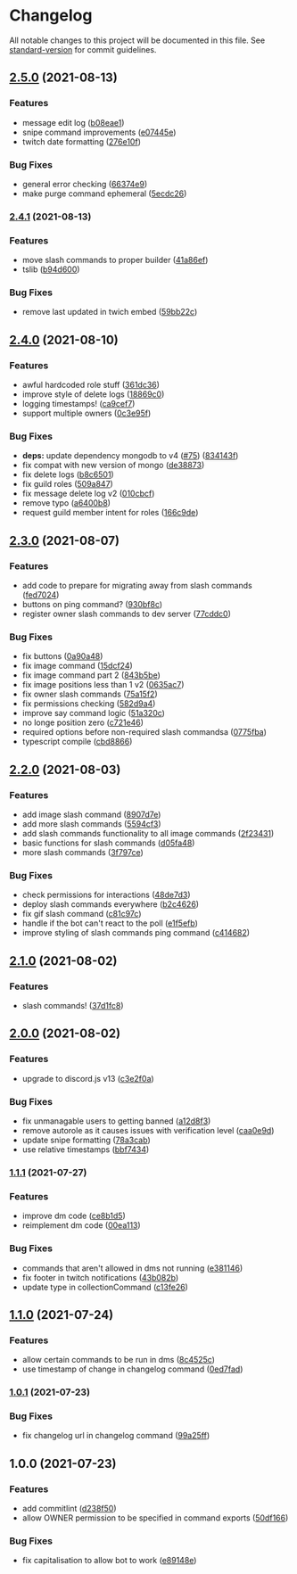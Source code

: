 # Changelog

All notable changes to this project will be documented in this file. See [standard-version](https://github.com/conventional-changelog/standard-version) for commit guidelines.

## [2.5.0](https://github.com/jamesatjaminit/Jam-Bot/compare/v2.4.1...v2.5.0) (2021-08-13)


### Features

* message edit log ([b08eae1](https://github.com/jamesatjaminit/Jam-Bot/commit/b08eae1d39cd1b5db5e534d35e89f7f08d84fe7c))
* snipe command improvements ([e07445e](https://github.com/jamesatjaminit/Jam-Bot/commit/e07445e828b21f17afb70628cb694c870aece3e5))
* twitch date formatting ([276e10f](https://github.com/jamesatjaminit/Jam-Bot/commit/276e10f0bea2e6071803df5a7727947cdd39fe1f))


### Bug Fixes

* general error checking ([66374e9](https://github.com/jamesatjaminit/Jam-Bot/commit/66374e9a30e8b75fd8df5ccaac0514fcc33366a2))
* make purge command ephemeral ([5ecdc26](https://github.com/jamesatjaminit/Jam-Bot/commit/5ecdc26ecc812dda7413e328217fee46daea5b9c))

### [2.4.1](https://github.com/jamesatjaminit/Jam-Bot/compare/v2.4.0...v2.4.1) (2021-08-13)


### Features

* move slash commands to proper builder ([41a86ef](https://github.com/jamesatjaminit/Jam-Bot/commit/41a86ef8e1cf3bcd2dca6bcb0b9751d53bc68fb5))
* tslib ([b94d600](https://github.com/jamesatjaminit/Jam-Bot/commit/b94d60097198e6ad352f37f0a68da146fd6d20d0))


### Bug Fixes

* remove last updated in twich embed ([59bb22c](https://github.com/jamesatjaminit/Jam-Bot/commit/59bb22c34495f198d873bd251d3c300a1c964af3))

## [2.4.0](https://github.com/jamesatjaminit/Jam-Bot/compare/v2.3.0...v2.4.0) (2021-08-10)


### Features

* awful hardcoded role stuff ([361dc36](https://github.com/jamesatjaminit/Jam-Bot/commit/361dc369515a688b697276ddcfb7c70bd7cfd1c9))
* improve style of delete logs ([18869c0](https://github.com/jamesatjaminit/Jam-Bot/commit/18869c02988279bd08906b0c42df95a9404bd3cb))
* logging timestamps! ([ca9cef7](https://github.com/jamesatjaminit/Jam-Bot/commit/ca9cef72924b48021f3e080f9bd51522a86bebe8))
* support multiple owners ([0c3e95f](https://github.com/jamesatjaminit/Jam-Bot/commit/0c3e95f2e4c4af0328d39c649536a1255d2edeea))


### Bug Fixes

* **deps:** update dependency mongodb to v4 ([#75](https://github.com/jamesatjaminit/Jam-Bot/issues/75)) ([834143f](https://github.com/jamesatjaminit/Jam-Bot/commit/834143f14d288ecf915ee71d3f883ad72fe32541))
* fix compat with new version of mongo ([de38873](https://github.com/jamesatjaminit/Jam-Bot/commit/de3887341a693585938f68e57b48a9ec6f97259b))
* fix delete logs ([b8c6501](https://github.com/jamesatjaminit/Jam-Bot/commit/b8c65018e964b851a1cdcc77541fc5ecabcecb53))
* fix guild roles ([509a847](https://github.com/jamesatjaminit/Jam-Bot/commit/509a8471f1ce94166240e3fc0717e6cd800a0f41))
* fix message delete log v2 ([010cbcf](https://github.com/jamesatjaminit/Jam-Bot/commit/010cbcfec1ed36a054d57eda2ac06206503370b6))
* remove typo ([a6400b8](https://github.com/jamesatjaminit/Jam-Bot/commit/a6400b8fce727ae21ace2986ab0d1990349510b8))
* request guild member intent for roles ([166c9de](https://github.com/jamesatjaminit/Jam-Bot/commit/166c9de6967183d3b9287828fd3254f8c923bab3))

## [2.3.0](https://github.com/jamesatjaminit/Jam-Bot/compare/v2.2.0...v2.3.0) (2021-08-07)


### Features

* add code to prepare for migrating away from slash commands ([fed7024](https://github.com/jamesatjaminit/Jam-Bot/commit/fed7024ad613700bdd67a8e6f6f739ba1f84a46e))
* buttons on ping command? ([930bf8c](https://github.com/jamesatjaminit/Jam-Bot/commit/930bf8c7fb999c72c74ef96dcb07af6ab0f54b80))
* register owner slash commands to dev server ([77cddc0](https://github.com/jamesatjaminit/Jam-Bot/commit/77cddc042191f59bbc27c7a13eb57167fb4c387d))


### Bug Fixes

* fix buttons ([0a90a48](https://github.com/jamesatjaminit/Jam-Bot/commit/0a90a488e7d11bb862354b4aea1c6fd8fcc5f529))
* fix image command ([15dcf24](https://github.com/jamesatjaminit/Jam-Bot/commit/15dcf246080ed0325f1e6ff0fe4f1ddab33b04c4))
* fix image command part 2 ([843b5be](https://github.com/jamesatjaminit/Jam-Bot/commit/843b5be19d6d0776d4d68691a9b5610965d7a759))
* fix image positions less than 1 v2 ([0635ac7](https://github.com/jamesatjaminit/Jam-Bot/commit/0635ac78976893bea10165a0aa51c26655168a58))
* fix owner slash commands ([75a15f2](https://github.com/jamesatjaminit/Jam-Bot/commit/75a15f2afb6785f1e92fa2f6c36ea5613936984d))
* fix permissions checking ([582d9a4](https://github.com/jamesatjaminit/Jam-Bot/commit/582d9a4f0c353fec91047b6954c6e0c94fcc32fe))
* improve say command logic ([51a320c](https://github.com/jamesatjaminit/Jam-Bot/commit/51a320c5a241f2182a745d35aec0e42a095307de))
* no longe position zero ([c721e46](https://github.com/jamesatjaminit/Jam-Bot/commit/c721e460ce775abf8d4385266bdce085f146b539))
* required options before non-required slash commandsa ([0775fba](https://github.com/jamesatjaminit/Jam-Bot/commit/0775fba32bece182a16cc2cdf266c2466e771930))
* typescript compile ([cbd8866](https://github.com/jamesatjaminit/Jam-Bot/commit/cbd8866aef48f244dd49cdff440bca67ad037465))

## [2.2.0](https://github.com/jamesatjaminit/Jam-Bot/compare/v2.1.0...v2.2.0) (2021-08-03)


### Features

* add image slash command ([8907d7e](https://github.com/jamesatjaminit/Jam-Bot/commit/8907d7e4d7bc16ca6f1fb4fc061bc408766024bf))
* add more slash commands ([5594cf3](https://github.com/jamesatjaminit/Jam-Bot/commit/5594cf34b9e1ea18288371b2d2bb64f3185da4da))
* add slash commands functionality to all image commands ([2f23431](https://github.com/jamesatjaminit/Jam-Bot/commit/2f23431366ba6237fda617757f63c682fa6ca811))
* basic functions for slash commands ([d05fa48](https://github.com/jamesatjaminit/Jam-Bot/commit/d05fa48c7745211eb1d9a7f65575754a31726456))
* more slash commands ([3f797ce](https://github.com/jamesatjaminit/Jam-Bot/commit/3f797ceec952e22cc4ad8c0cf4a174cf173ae062))


### Bug Fixes

* check permissions for interactions ([48de7d3](https://github.com/jamesatjaminit/Jam-Bot/commit/48de7d36940cf56dca30124bcab2993de7896ad2))
* deploy slash commands everywhere ([b2c4626](https://github.com/jamesatjaminit/Jam-Bot/commit/b2c46263fe204b0adb36475cbf38d5fec1466d4f))
* fix gif slash command ([c81c97c](https://github.com/jamesatjaminit/Jam-Bot/commit/c81c97c0757a6d8ac0030052a1da9b983fc3d45c))
* handle if the bot can't react to the poll ([e1f5efb](https://github.com/jamesatjaminit/Jam-Bot/commit/e1f5efbcb946221dd5214bf9ba2b3d8a10c7ac3f))
* improve styling of slash commands ping command ([c414682](https://github.com/jamesatjaminit/Jam-Bot/commit/c414682b862b8eac00f20958cf7a4375e6081033))

## [2.1.0](https://github.com/jamesatjaminit/Jam-Bot/compare/v2.0.0...v2.1.0) (2021-08-02)


### Features

* slash commands! ([37d1fc8](https://github.com/jamesatjaminit/Jam-Bot/commit/37d1fc88321d95d9c11d75f6dcffacda422d9d31))

## [2.0.0](https://github.com/jamesatjaminit/Jam-Bot/compare/v1.1.1...v2.0.0) (2021-08-02)


### Features

* upgrade to discord.js v13 ([c3e2f0a](https://github.com/jamesatjaminit/Jam-Bot/commit/c3e2f0a55575a867334875a0f9bb8a2c58517a66))


### Bug Fixes

* fix unmanagable users to getting banned ([a12d8f3](https://github.com/jamesatjaminit/Jam-Bot/commit/a12d8f30e4cb40435abe833ba990b85757fbd1fd))
* remove autorole as it causes issues with verification level ([caa0e9d](https://github.com/jamesatjaminit/Jam-Bot/commit/caa0e9def8f1fc3cf590538e7cd03301486b8a22))
* update snipe formatting ([78a3cab](https://github.com/jamesatjaminit/Jam-Bot/commit/78a3cab5ad0b90961690b8904bd6815fc0fdf88d))
* use relative timestamps ([bbf7434](https://github.com/jamesatjaminit/Jam-Bot/commit/bbf743442e5a1d9112b9022cbc3c60a992a7ae71))

### [1.1.1](https://github.com/jamesatjaminit/Jam-Bot/compare/v1.1.0...v1.1.1) (2021-07-27)


### Features

* improve dm code ([ce8b1d5](https://github.com/jamesatjaminit/Jam-Bot/commit/ce8b1d584209820fbb95b02346f585cdf9e8306e))
* reimplement dm code ([00ea113](https://github.com/jamesatjaminit/Jam-Bot/commit/00ea113796e8a61ebe322ac782be0f030f75bd5a))


### Bug Fixes

* commands that aren't allowed in dms not running ([e381146](https://github.com/jamesatjaminit/Jam-Bot/commit/e3811465d923c6450842c5cc02293ed0c047bd35))
* fix footer in twitch notifications ([43b082b](https://github.com/jamesatjaminit/Jam-Bot/commit/43b082b733021a62ee25dc3ebb7b71cbc1046df3))
* update type in collectionCommand ([c13fe26](https://github.com/jamesatjaminit/Jam-Bot/commit/c13fe26353c4591ab938635e6307c92293afacb8))

## [1.1.0](https://github.com/jamesatjaminit/Jam-Bot/compare/v1.0.2...v1.1.0) (2021-07-24)


### Features

* allow certain commands to be run in dms ([8c4525c](https://github.com/jamesatjaminit/Jam-Bot/commit/8c4525c515b6046795cb8ee6b12b2beab03958e6))
* use timestamp of change in changelog command ([0ed7fad](https://github.com/jamesatjaminit/Jam-Bot/commit/0ed7fad21937209837888b257fc2a146500f4bd6))


### [1.0.1](https://github.com/jamesatjaminit/Jam-Bot/compare/v1.0.0...v1.0.1) (2021-07-23)


### Bug Fixes

* fix changelog url in changelog command ([99a25ff](https://github.com/jamesatjaminit/Jam-Bot/commit/99a25ff65d935459a734be3747c02eefbd28a5c4))

## 1.0.0 (2021-07-23)


### Features

* add commitlint ([d238f50](https://github.com/jamesatjaminit/Jam-Bot/commit/d238f506b0641b4efe32ff22b356cfba40bf1b2e))
* allow OWNER permission to be specified in command exports ([50df166](https://github.com/jamesatjaminit/Jam-Bot/commit/50df1660bfb6eb9dd30a62cde0843f94fb8869de))


### Bug Fixes

* fix capitalisation to allow bot to work ([e89148e](https://github.com/jamesatjaminit/Jam-Bot/commit/e89148eba213ec1751bd4abf8f931ce8bd1777ae))
